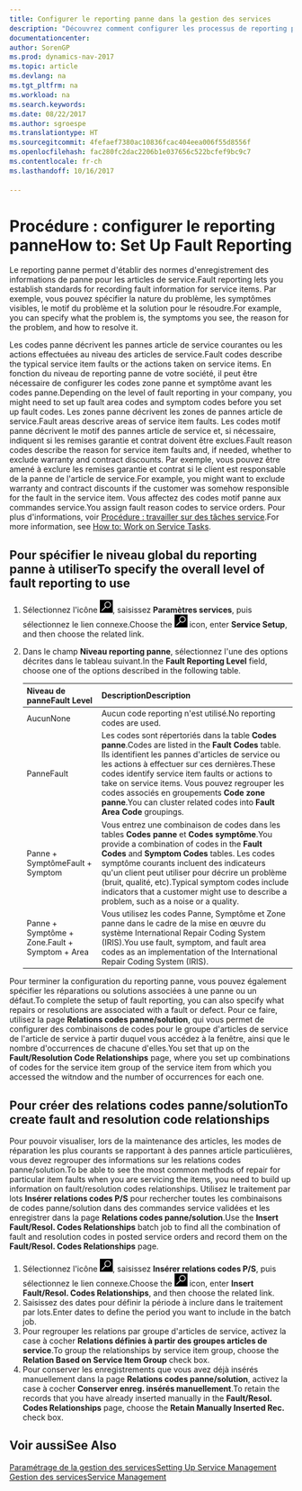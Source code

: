 ```yaml
---
title: Configurer le reporting panne dans la gestion des services
description: "Découvrez comment configurer les processus de reporting panne."
documentationcenter: 
author: SorenGP
ms.prod: dynamics-nav-2017
ms.topic: article
ms.devlang: na
ms.tgt_pltfrm: na
ms.workload: na
ms.search.keywords: 
ms.date: 08/22/2017
ms.author: sgroespe
ms.translationtype: HT
ms.sourcegitcommit: 4fefaef7380ac10836fcac404eea006f55d8556f
ms.openlocfilehash: fac280fc2dac2206b1e037656c522bcfef9bc9c7
ms.contentlocale: fr-ch
ms.lasthandoff: 10/16/2017

---
```


# <a name="how-to-set-up-fault-reporting"></a><span data-ttu-id="6c626-103">Procédure : configurer le reporting panne</span><span class="sxs-lookup"><span data-stu-id="6c626-103">How to: Set Up Fault Reporting</span></span>
<span data-ttu-id="6c626-104">Le reporting panne permet d'établir des normes d'enregistrement des informations de panne pour les articles de service.</span><span class="sxs-lookup"><span data-stu-id="6c626-104">Fault reporting lets you establish standards for recording fault information for service items.</span></span> <span data-ttu-id="6c626-105">Par exemple, vous pouvez spécifier la nature du problème, les symptômes visibles, le motif du problème et la solution pour le résoudre.</span><span class="sxs-lookup"><span data-stu-id="6c626-105">For example, you can specify what the problem is, the symptoms you see, the reason for the problem, and how to resolve it.</span></span>  

<span data-ttu-id="6c626-106">Les codes panne décrivent les pannes article de service courantes ou les actions effectuées au niveau des articles de service.</span><span class="sxs-lookup"><span data-stu-id="6c626-106">Fault codes describe the typical service item faults or the actions taken on service items.</span></span> <span data-ttu-id="6c626-107">En fonction du niveau de reporting panne de votre société, il peut être nécessaire de configurer les codes zone panne et symptôme avant les codes panne.</span><span class="sxs-lookup"><span data-stu-id="6c626-107">Depending on the level of fault reporting in your company, you might need to set up fault area codes and symptom codes before you set up fault codes.</span></span> <span data-ttu-id="6c626-108">Les zones panne décrivent les zones de pannes article de service.</span><span class="sxs-lookup"><span data-stu-id="6c626-108">Fault areas descrive areas of service item faults.</span></span> <span data-ttu-id="6c626-109">Les codes motif panne décrivent le motif des pannes article de service et, si nécessaire, indiquent si les remises garantie et contrat doivent être exclues.</span><span class="sxs-lookup"><span data-stu-id="6c626-109">Fault reason codes describe the reason for service item faults and, if needed, whether to exclude warranty and contract discounts.</span></span> <span data-ttu-id="6c626-110">Par exemple, vous pouvez être amené à exclure les remises garantie et contrat si le client est responsable de la panne de l'article de service.</span><span class="sxs-lookup"><span data-stu-id="6c626-110">For example, you might want to exclude warranty and contract discounts if the customer was somehow responsible for the fault in the service item.</span></span> <span data-ttu-id="6c626-111">Vous affectez des codes motif panne aux commandes service.</span><span class="sxs-lookup"><span data-stu-id="6c626-111">You assign fault reason codes to service orders.</span></span> <span data-ttu-id="6c626-112">Pour plus d'informations, voir [Procédure : travailler sur des tâches service](service-how-to-work-on-service-tasks.md).</span><span class="sxs-lookup"><span data-stu-id="6c626-112">For more information, see [How to: Work on Service Tasks](service-how-to-work-on-service-tasks.md).</span></span>  

## <a name="to-specify-the-overall-level-of-fault-reporting-to-use"></a><span data-ttu-id="6c626-113">Pour spécifier le niveau global du reporting panne à utiliser</span><span class="sxs-lookup"><span data-stu-id="6c626-113">To specify the overall level of fault reporting to use</span></span>
1. <span data-ttu-id="6c626-114">Sélectionnez l'icône ![Page ou état pour la recherche](media/ui-search/search_small.png "Page ou état pour la recherche"), saisissez **Paramètres services**, puis sélectionnez le lien connexe.</span><span class="sxs-lookup"><span data-stu-id="6c626-114">Choose the ![Search for Page or Report](media/ui-search/search_small.png "Search for Page or Report icon") icon, enter **Service Setup**, and then choose the related link.</span></span> 
2. <span data-ttu-id="6c626-115">Dans le champ **Niveau reporting panne**, sélectionnez l'une des options décrites dans le tableau suivant.</span><span class="sxs-lookup"><span data-stu-id="6c626-115">In the **Fault Reporting Level** field, choose one of the options described in the following table.</span></span>  
  
    |<span data-ttu-id="6c626-116">**Niveau de panne**</span><span class="sxs-lookup"><span data-stu-id="6c626-116">**Fault Level**</span></span>|<span data-ttu-id="6c626-117">**Description**</span><span class="sxs-lookup"><span data-stu-id="6c626-117">**Description**</span></span>|  
    |------------|-------------|  
    |<span data-ttu-id="6c626-118">Aucun</span><span class="sxs-lookup"><span data-stu-id="6c626-118">None</span></span> | <span data-ttu-id="6c626-119">Aucun code reporting n'est utilisé.</span><span class="sxs-lookup"><span data-stu-id="6c626-119">No reporting codes are used.</span></span>|  
    |<span data-ttu-id="6c626-120">Panne</span><span class="sxs-lookup"><span data-stu-id="6c626-120">Fault</span></span> | <span data-ttu-id="6c626-121">Les codes sont répertoriés dans la table **Codes panne**.</span><span class="sxs-lookup"><span data-stu-id="6c626-121">Codes are listed in the **Fault Codes** table.</span></span> <span data-ttu-id="6c626-122">Ils identifient les pannes d'articles de service ou les actions à effectuer sur ces dernières.</span><span class="sxs-lookup"><span data-stu-id="6c626-122">These codes identify service item faults or actions to take on service items.</span></span> <span data-ttu-id="6c626-123">Vous pouvez regrouper les codes associés en groupements **Code zone panne**.</span><span class="sxs-lookup"><span data-stu-id="6c626-123">You can cluster related codes into **Fault Area Code** groupings.</span></span>|  
    |<span data-ttu-id="6c626-124">Panne + Symptôme</span><span class="sxs-lookup"><span data-stu-id="6c626-124">Fault + Symptom</span></span> | <span data-ttu-id="6c626-125">Vous entrez une combinaison de codes dans les tables **Codes panne** et **Codes symptôme**.</span><span class="sxs-lookup"><span data-stu-id="6c626-125">You provide a combination of codes in the **Fault Codes** and **Symptom Codes** tables.</span></span> <span data-ttu-id="6c626-126">Les codes symptôme courants incluent des indicateurs qu'un client peut utiliser pour décrire un problème (bruit, qualité, etc).</span><span class="sxs-lookup"><span data-stu-id="6c626-126">Typical symptom codes include indicators that a customer might use to describe a problem, such as a noise or a quality.</span></span>|  
    |<span data-ttu-id="6c626-127">Panne + Symptôme + Zone.</span><span class="sxs-lookup"><span data-stu-id="6c626-127">Fault + Symptom + Area</span></span> | <span data-ttu-id="6c626-128">Vous utilisez les codes Panne, Symptôme et Zone panne dans le cadre de la mise en œuvre du système International Repair Coding System (IRIS).</span><span class="sxs-lookup"><span data-stu-id="6c626-128">You use fault, symptom, and fault area codes as an implementation of the International Repair Coding System (IRIS).</span></span>|  
  
<span data-ttu-id="6c626-129">Pour terminer la configuration du reporting panne, vous pouvez également spécifier les réparations ou solutions associées à une panne ou un défaut.</span><span class="sxs-lookup"><span data-stu-id="6c626-129">To complete the setup of fault reporting, you can also specify what repairs or resolutions are associated with a fault or defect.</span></span> <span data-ttu-id="6c626-130">Pour ce faire, utilisez la page **Relations codes panne/solution**, qui vous permet de configurer des combinaisons de codes pour le groupe d'articles de service de l'article de service à partir duquel vous accédez à la fenêtre, ainsi que le nombre d'occurrences de chacune d'elles.</span><span class="sxs-lookup"><span data-stu-id="6c626-130">You set that up on the **Fault/Resolution Code Relationships** page, where you set up combinations of codes for the service item group of the service item from which you accessed the witndow and the number of occurrences for each one.</span></span>

## <a name="to-create-fault-and-resolution-code-relationships"></a><span data-ttu-id="6c626-131">Pour créer des relations codes panne/solution</span><span class="sxs-lookup"><span data-stu-id="6c626-131">To create fault and resolution code relationships</span></span>
<!--this needs to go in a working with topic-->
<span data-ttu-id="6c626-132">Pour pouvoir visualiser, lors de la maintenance des articles, les modes de réparation les plus courants se rapportant à des pannes article particulières, vous devez regrouper des informations sur les relations codes panne/solution.</span><span class="sxs-lookup"><span data-stu-id="6c626-132">To be able to see the most common methods of repair for particular item faults when you are servicing the items, you need to build up information on fault/resolution codes relationships.</span></span> <span data-ttu-id="6c626-133">Utilisez le traitement par lots **Insérer relations codes P/S** pour rechercher toutes les combinaisons de codes panne/solution dans des commandes service validées et les enregistrer dans la page **Relations codes panne/solution**.</span><span class="sxs-lookup"><span data-stu-id="6c626-133">Use the **Insert Fault/Resol. Codes Relationships** batch job to find all the combination of fault and resolution codes in posted service orders and record them on the **Fault/Resol. Codes Relationships** page.</span></span> 
  
1. <span data-ttu-id="6c626-134">Sélectionnez l'icône ![Page ou état pour la recherche](media/ui-search/search_small.png "Page ou état pour la recherche"), saisissez **Insérer relations codes P/S**, puis sélectionnez le lien connexe.</span><span class="sxs-lookup"><span data-stu-id="6c626-134">Choose the ![Search for Page or Report](media/ui-search/search_small.png "Search for Page or Report icon") icon, enter **Insert Fault/Resol. Codes Relationships**, and then choose the related link.</span></span>  
2. <span data-ttu-id="6c626-135">Saisissez des dates pour définir la période à inclure dans le traitement par lots.</span><span class="sxs-lookup"><span data-stu-id="6c626-135">Enter dates to define the period you want to include in the batch job.</span></span>  
3. <span data-ttu-id="6c626-136">Pour regrouper les relations par groupe d'articles de service, activez la case à cocher **Relations définies à partir des groupes articles de service**.</span><span class="sxs-lookup"><span data-stu-id="6c626-136">To group the relationships by service item group, choose the **Relation Based on Service Item Group** check box.</span></span>  
4. <span data-ttu-id="6c626-137">Pour conserver les enregistrements que vous avez déjà insérés manuellement dans la page **Relations codes panne/solution**, activez la case à cocher **Conserver enreg. insérés manuellement**.</span><span class="sxs-lookup"><span data-stu-id="6c626-137">To retain the records that you have already inserted manually in the **Fault/Resol. Codes Relationships** page, choose the **Retain Manually Inserted Rec.** check box.</span></span>  

## <a name="see-also"></a><span data-ttu-id="6c626-138">Voir aussi</span><span class="sxs-lookup"><span data-stu-id="6c626-138">See Also</span></span>
[<span data-ttu-id="6c626-139">Paramétrage de la gestion des services</span><span class="sxs-lookup"><span data-stu-id="6c626-139">Setting Up Service Management</span></span>](service-setup-service.md)  
[<span data-ttu-id="6c626-140">Gestion des services</span><span class="sxs-lookup"><span data-stu-id="6c626-140">Service Management</span></span>](service-service.md)  

